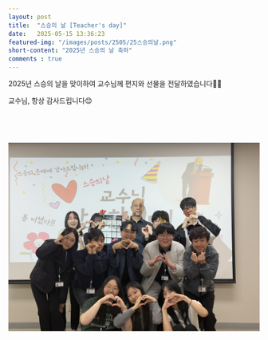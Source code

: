 ```yaml
---
layout: post 
title:  "스승의 날 [Teacher's day]"
date:   2025-05-15 13:36:23
featured-img: "/images/posts/2505/25스승의날.png"
short-content: "2025년 스승의 날 축하"
comments : true
---
```


2025년 스승의 날을 맞이하여 교수님께 편지와 선물을 전달하였습니다🎉💐

교수님, 항상 감사드립니다😊

<div style="display: flex; justify-content: center;">
    <span class="image featured"><img src="/images/posts/2505/스승의날.DNG" alt="" style='height: 500px; object-fit: contain;'></span>
</div>